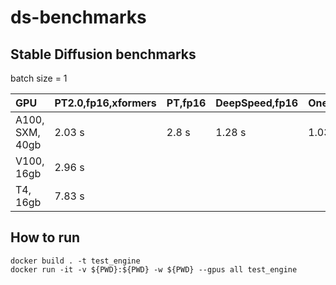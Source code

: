 # ds-benchmarks

## Stable Diffusion benchmarks

batch size = 1

| GPU                    | PT2.0,fp16,xformers | PT,fp16 | DeepSpeed,fp16 | Oneflow,fp16 |
| :--------------------- | :-----------        | :-------| :-----         |:-----        |
| A100, SXM, 40gb        | 2.03 s              | 2.8 s   | 1.28 s         | 1.03 s       |
| V100, 16gb             | 2.96 s              |         |                |              |
| T4, 16gb               | 7.83 s              |         |                |              |


## How to run
```
docker build . -t test_engine
docker run -it -v ${PWD}:${PWD} -w ${PWD} --gpus all test_engine
```